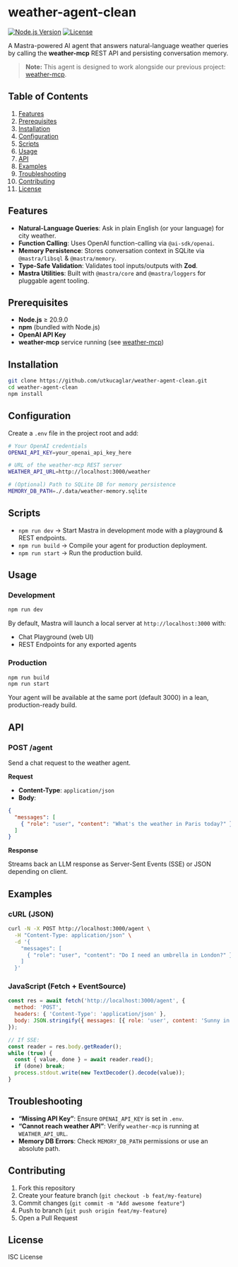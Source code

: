 # weather-agent-clean

[![Node.js Version](https://img.shields.io/badge/node-%3E%3D20.9.0-blue)](https://nodejs.org/) [![License](https://img.shields.io/badge/license-ISC-lightgrey)](LICENSE)

A Mastra-powered AI agent that answers natural-language weather queries by calling the **weather-mcp** REST API and persisting conversation memory.

> **Note:** This agent is designed to work alongside our previous project: [weather-mcp](https://github.com/utkucaglar/weather-mcp).

## Table of Contents

1. [Features](#features)
2. [Prerequisites](#prerequisites)
3. [Installation](#installation)
4. [Configuration](#configuration)
5. [Scripts](#scripts)
6. [Usage](#usage)
7. [API](#api)
8. [Examples](#examples)
9. [Troubleshooting](#troubleshooting)
10. [Contributing](#contributing)
11. [License](#license)

## Features

- **Natural-Language Queries**: Ask in plain English (or your language) for city weather.
- **Function Calling**: Uses OpenAI function-calling via `@ai-sdk/openai`.
- **Memory Persistence**: Stores conversation context in SQLite via `@mastra/libsql` & `@mastra/memory`.
- **Type-Safe Validation**: Validates tool inputs/outputs with **Zod**.
- **Mastra Utilities**: Built with `@mastra/core` and `@mastra/loggers` for pluggable agent tooling.

## Prerequisites

- **Node.js** ≥ 20.9.0
- **npm** (bundled with Node.js)
- **OpenAI API Key**
- **weather-mcp** service running (see [weather-mcp](https://github.com/utkucaglar/weather-mcp))

## Installation

```bash
git clone https://github.com/utkucaglar/weather-agent-clean.git
cd weather-agent-clean
npm install
```

## Configuration

Create a `.env` file in the project root and add:

```bash
# Your OpenAI credentials
OPENAI_API_KEY=your_openai_api_key_here

# URL of the weather-mcp REST server
WEATHER_API_URL=http://localhost:3000/weather

# (Optional) Path to SQLite DB for memory persistence
MEMORY_DB_PATH=./.data/weather-memory.sqlite
```

## Scripts

- `npm run dev` → Start Mastra in development mode with a playground & REST endpoints.
- `npm run build` → Compile your agent for production deployment.
- `npm run start` → Run the production build.

## Usage

### Development

```bash
npm run dev
```

By default, Mastra will launch a local server at `http://localhost:3000` with:

- Chat Playground (web UI)
- REST Endpoints for any exported agents

### Production

```bash
npm run build
npm run start
```

Your agent will be available at the same port (default 3000) in a lean, production-ready build.

## API

### POST /agent

Send a chat request to the weather agent.

**Request**

- **Content-Type**: `application/json`
- **Body**:

```json
{
  "messages": [
    { "role": "user", "content": "What's the weather in Paris today?" }
  ]
}
```

**Response**

Streams back an LLM response as Server-Sent Events (SSE) or JSON depending on client.

## Examples

### cURL (JSON)

```bash
curl -N -X POST http://localhost:3000/agent \
  -H "Content-Type: application/json" \
  -d '{
    "messages": [
      { "role": "user", "content": "Do I need an umbrella in London?" }
    ]
  }'
```

### JavaScript (Fetch + EventSource)

```javascript
const res = await fetch('http://localhost:3000/agent', {
  method: 'POST',
  headers: { 'Content-Type': 'application/json' },
  body: JSON.stringify({ messages: [{ role: 'user', content: 'Sunny in Tokyo?' }] })
});

// If SSE:
const reader = res.body.getReader();
while (true) {
  const { value, done } = await reader.read();
  if (done) break;
  process.stdout.write(new TextDecoder().decode(value));
}
```

## Troubleshooting

- **“Missing API Key”**: Ensure `OPENAI_API_KEY` is set in `.env`.
- **“Cannot reach weather API”**: Verify `weather-mcp` is running at `WEATHER_API_URL`.
- **Memory DB Errors**: Check `MEMORY_DB_PATH` permissions or use an absolute path.

## Contributing

1. Fork this repository
2. Create your feature branch (`git checkout -b feat/my-feature`)
3. Commit changes (`git commit -m "Add awesome feature"`)
4. Push to branch (`git push origin feat/my-feature`)
5. Open a Pull Request

## License

ISC License
